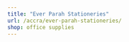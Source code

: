 ```yaml
---
title: "Ever Parah Stationeries"
url: /accra/ever-parah-stationeries/
shop: office supplies
---
```

